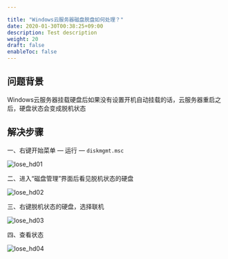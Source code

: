 ```yaml
---

title: "Windows云服务器磁盘脱盘如何处理？"
date: 2020-01-30T00:38:25+09:00
description: Test description
weight: 20
draft: false
enableToc: false
---
```


## 问题背景
Windows云服务器挂载硬盘后如果没有设置开机自动挂载的话，云服务器重启之后，硬盘状态会变成脱机状态

## 解决步骤

一、右键开始菜单 —  运行   —  `diskmgmt.msc`

![lose_hd01](../_images/lose_hd01.jpg)

二、进入“磁盘管理”界面后看见脱机状态的硬盘

![lose_hd02](../_images/lose_hd02.jpg)

三、右键脱机状态的硬盘，选择联机

![lose_hd03](../_images/lose_hd03.png)

四、查看状态

![lose_hd04](../_images/lose_hd04.jpg)